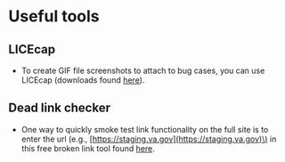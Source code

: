 # Useful tools

## LICEcap

* To create GIF file screenshots to attach to bug cases, you can use LICEcap \(downloads found [here](https://www.cockos.com/licecap/)\). 

## Dead link checker

* One way to quickly smoke test link functionality on the full site is to enter the url \(e.g., [https://staging.va.gov](https://staging.va.gov)\) in this free broken link tool found [here](https://www.deadlinkchecker.com/). 

